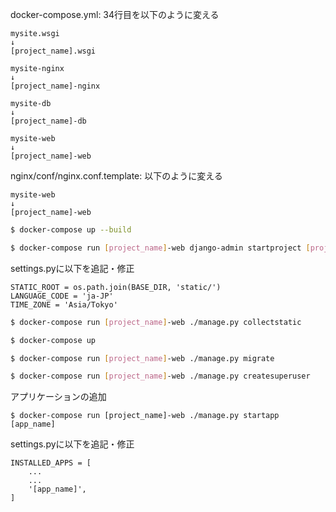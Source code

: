 docker-compose.yml: 34行目を以下のように変える

```
mysite.wsgi
↓
[project_name].wsgi

mysite-nginx
↓
[project_name]-nginx

mysite-db
↓
[project_name]-db

mysite-web
↓
[project_name]-web
```

nginx/conf/nginx.conf.template: 以下のように変える
```
mysite-web
↓
[project_name]-web
```

```sh
$ docker-compose up --build
```

```sh
$ docker-compose run [project_name]-web django-admin startproject [project_name] .
```

settings.pyに以下を追記・修正

```
STATIC_ROOT = os.path.join(BASE_DIR, 'static/')
LANGUAGE_CODE = 'ja-JP'
TIME_ZONE = 'Asia/Tokyo'
```

```sh
$ docker-compose run [project_name]-web ./manage.py collectstatic
```

```sh
$ docker-compose up
```

```sh
$ docker-compose run [project_name]-web ./manage.py migrate
```

```sh
$ docker-compose run [project_name]-web ./manage.py createsuperuser
```

アプリケーションの追加
```
$ docker-compose run [project_name]-web ./manage.py startapp [app_name]
```

settings.pyに以下を追記・修正

```
INSTALLED_APPS = [
    ...
    ...
    '[app_name]',
]
```
